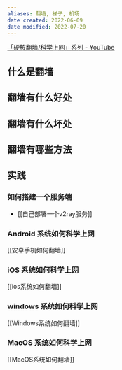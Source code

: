 ```yaml
---
aliases: 翻墙, 梯子, 机场
date created: 2022-06-09
date modified: 2022-07-20
---
```


[「硬核翻墙/科学上网」系列 - YouTube](https://www.youtube.com/playlist?list=PLqybz7NWybwUgR-S6m78tfd-lV4sBvGFG)

## 什么是翻墙

## 翻墙有什么好处

## 翻墙有什么坏处

## 翻墙有哪些方法

## 实践

### 如何搭建一个服务端

- [[自己部署一个v2ray服务]]

### Android 系统如何科学上网

[[安卓手机如何翻墙]]

### iOS 系统如何科学上网

[[ios系统如何翻墙]]

### windows 系统如何科学上网

[[Windows系统如何翻墙]]

### MacOS 系统如何科学上网

[[MacOS系统如何翻墙]]
